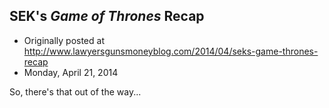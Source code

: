 ## SEK's <em>Game of Thrones</em> Recap

 * Originally posted at http://www.lawyersgunsmoneyblog.com/2014/04/seks-game-thrones-recap
 * Monday, April 21, 2014

So, there's that out of the way...